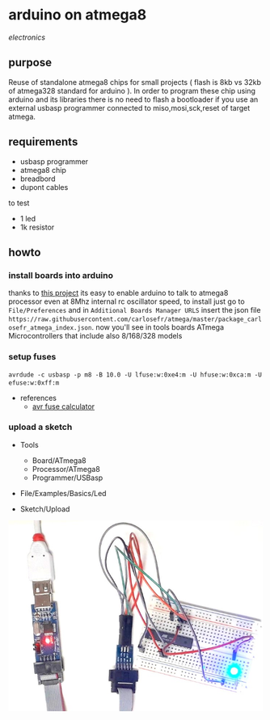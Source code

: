 # arduino on atmega8

*electronics*

## purpose

Reuse of standalone atmega8 chips for small projects ( flash is 8kb vs 32kb of atmega328 standard for arduino ).
In order to program these chip using arduino and its libraries there is no need to flash a bootloader if you use an external usbasp programmer connected to miso,mosi,sck,reset of target atmega.

## requirements

- usbasp programmer
- atmega8 chip
- breadbord
- dupont cables

to test
- 1 led
- 1k resistor

## howto

### install boards into arduino

thanks to [this project](https://github.com/carlosefr/atmega) its easy to enable arduino to talk to atmega8 processor even at 8Mhz internal rc oscillator speed, to install just go to `File/Preferences` and in `Additional Boards Manager URLS` insert the json file `https://raw.githubusercontent.com/carlosefr/atmega/master/package_carlosefr_atmega_index.json`.
now you'll see in tools boards ATmega Microcontrollers that include also 8/168/328 models

### setup fuses

```
avrdude -c usbasp -p m8 -B 10.0 -U lfuse:w:0xe4:m -U hfuse:w:0xca:m -U efuse:w:0xff:m
```

- references
  - [avr fuse calculator](http://eleccelerator.com/fusecalc/fusecalc.php?chip=atmega8&LOW=62&HIGH=D9&EXTENDED=FF&LOCKBIT=FF)

### upload a sketch

- Tools
  - Board/ATmega8
  - Processor/ATmega8
  - Programmer/USBasp

- File/Examples/Basics/Led
- Sketch/Upload

![img](/_files/atmega8-arduino-bootloaded.jpg)
